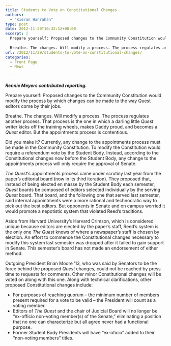 ```yaml
---
title: Students to Vote on Constitutional Changes
authors: 
  - "Kieran Hanrahan"
type: post
date: 2012-11-29T10:32:12+00:00
excerpt: |
  Prepare yourself: Proposed changes to the Community Constitution would modify the process by which changes can be made to the way Quest editors come by their jobs.
  
  Breathe. The changes. Will modify a process. The process regulates another process. That process is the one in which a darling little Quest writer kicks off the training wheels, makes Daddy proud, and becomes a Quest editor. But the appointments process is contentious.
url: /2012/11/29/students-to-vote-on-constitutional-changes/
categories:
  - Front Page
  - News

---
```

_**Rennie Meyers contributed reporting.**_

Prepare yourself: Proposed changes to the Community Constitution would modify the process by which changes can be made to the way Quest editors come by their jobs.

Breathe. The changes. Will modify a process. The process regulates another process. That process is the one in which a darling little _Quest_ writer kicks off the training wheels, makes Daddy proud, and becomes a _Quest_ editor. But the appointments process is contentious.

Did you make it? Currently, any change to the appointments process must be made in the Community Constitution. To modify the Constitution would require a referendum vote by the Student Body. Instead, according to the Constitutional changes now before the Student Body, any change to the appointments process will only require the approval of Senate.

_The Quest_&#8216;s appointments process came under scrutiny last year from the paper&#8217;s editorial board (now in its third iteration). They proposed that, instead of being elected en masse by the Student Body each semester, _Quest_ boards be composed of editors selected individually by the serving _Quest_ board. That board, and the following one that served last semester, said internal appointments were a more rational and technocratic way to pick out the best editors. But opponents in Senate and on campus worried it would promote a nepotistic system that violated Reed&#8217;s traditions.

Aside from Harvard University&#8217;s Harvard Crimson, which is considered unique because editors are elected by the paper&#8217;s staff, Reed&#8217;s system is the only one _The_ _Quest_ knows of where a newspaper&#8217;s staff is chosen by election. An effort to commence the Constitutional changes necessary to modify this system last semester was dropped after it failed to gain support in Senate. This semester&#8217;s board has not made an endorsement of either method.

Outgoing President Brian Moore &#8217;13, who was said by Senators to be the force behind the proposed _Quest_ changes, could not be reached by press time to requests for comments. Other minor Constitutional changes will be voted on along with this one. Along with technical clarifications, other proposed Constitutional changes include:

  * For purposes of reaching quorum – the minimum number of members present required for a vote to be valid – the President will count as a voting member.
  * Editors of _The Quest_ and the chair of Judicial Board will no longer be “ex-officio non-voting member(s) of the Senate,” eliminating a position that no one can characterize but all agree never had a functional purpose.
  * Former Student Body Presidents will have “ex-oficio” added to their “non-voting members” titles.